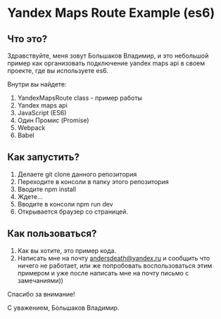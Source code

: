 # Yandex Maps Route Example (es6)

## Что это?

Здравствуйте, меня зовут Большаков Владимир, и это небольшой пример как организовать подключение yandex maps api в своем проекте, где вы используете es6.

Внутри вы найдете:

1. YandexMapsRoute class - пример работы
2. Yandex maps api
3. JavaScript (ES6)
4. Один Промис (Promise)
5. Webpack
6. Babel

## Как запустить?

1. Делаете git clone данного репозитория
2. Переходите в консоли в папку этого репозитория
3. Вводите npm install
5. Ждете...
6. Вводите в консоли npm run dev
7. Открывается браузер со страницей.

## Как пользоваться?
1. Как вы хотите, это пример кода.
2. Написать мне на почту andersdeath@yandex.ru и сообщить что ничего не работает, или же попробовать воспользоваться этим примером и уже после написать мне на почту письмо с замечаниями))

Спасибо за внимание!

С уважением, Большаков Владимир.

